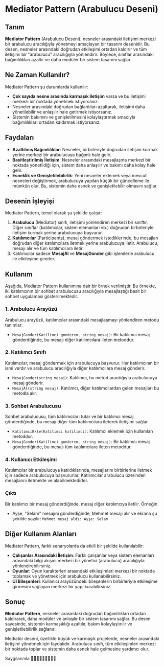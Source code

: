 # Mediator Pattern (Arabulucu Deseni)

## Tanım
**Mediator Pattern** (Arabulucu Deseni), nesneler arasındaki iletişimi merkezi bir arabulucu aracılığıyla yönetmeyi amaçlayan bir tasarım desenidir. Bu desen, nesneler arasındaki doğrudan etkileşimi ortadan kaldırır ve tüm iletişimi bir "arabulucu" aracılığıyla yönlendirir. Böylece, sınıflar arasındaki bağımlılıkları azaltır ve daha modüler bir sistem tasarımı sağlar.

## Ne Zaman Kullanılır?
Mediator Pattern şu durumlarda kullanılır:
- **Çok sayıda nesne arasında karmaşık iletişim** varsa ve bu iletişimi merkezi bir noktada yönetmek istiyorsanız.
- Nesneler arasındaki doğrudan bağlantıları azaltarak, iletişimi daha yönetilebilir ve anlaşılır hale getirmek istiyorsanız.
- Sistemin bakımını ve genişletilmesini kolaylaştırmak amacıyla bağımlılıkları ortadan kaldırmak istiyorsanız.

## Faydaları
- **Azaltılmış Bağımlılıklar**: Nesneler, birbirleriyle doğrudan iletişim kurmak yerine merkezi bir arabulucuya bağımlı hale gelir.
- **Basitleştirilmiş İletişim**: Nesneler arasındaki mesajlaşma merkezi bir noktada yönetildiği için, sistem daha anlaşılır ve bakımı daha kolay hale gelir.
- **Esneklik ve Genişletilebilirlik**: Yeni nesneler eklemek veya mevcut nesneleri değiştirmek, arabulucuya yapılan küçük bir güncelleme ile mümkün olur. Bu, sistemin daha esnek ve genişletilebilir olmasını sağlar.

## Desenin İşleyişi
Mediator Pattern, temel olarak şu şekilde çalışır:
1. **Arabulucu** (Mediator) sınıfı, iletişimi yönlendiren merkezi bir sınıftır. Diğer sınıflar (katılımcılar, sistem elemanları vb.) doğrudan birbirleriyle iletişim kurmak yerine arabulucuya başvurur.
2. **Katılımcılar** (Participants), mesaj göndermek istediklerinde, bu mesajları doğrudan diğer katılımcılara iletmek yerine arabulucuya iletir. Arabulucu, mesajı alır ve tüm katılımcılara iletir.
3. Katılımcılar sadece **MesajAl** ve **MesajGonder** gibi işlemlerle arabulucu ile etkileşime girerler.

## Kullanım
Aşağıda, Mediator Pattern kullanımına dair bir örnek verilmiştir. Bu örnekte, iki katılımcının bir sohbet arabulucusu aracılığıyla mesajlaştığı basit bir sohbet uygulaması gösterilmektedir.

### 1. Arabulucu Arayüzü
Arabulucu arayüzü, katılımcılar arasındaki mesajlaşmayı yönlendiren metodu tanımlar:
- `MesajGonder(Katilimci gonderen, string mesaj)`: Bir katılımcı mesaj gönderdiğinde, bu mesajı diğer katılımcılara ileten metoddur.

### 2. Katılımcı Sınıfı
Katılımcılar, mesaj göndermek için arabulucuya başvurur. Her katılımcının bir ismi vardır ve arabulucu aracılığıyla diğer katılımcılara mesaj gönderir.
- `MesajGonder(string mesaj)`: Katılımcı, bu metod aracılığıyla arabulucuya mesaj gönderir.
- `MesajAl(string mesaj)`: Katılımcı, diğer katılımcılardan gelen mesajları bu metodla alır.

### 3. Sohbet Arabulucusu
Sohbet arabulucusu, tüm katılımcıları tutar ve bir katılımcı mesaj gönderdiğinde, bu mesajı diğer tüm katılımcılara ileterek iletişimi sağlar.
- `KatilimciEkle(Katilimci katilimci)`: Katılımcı eklemek için kullanılan metoddur.
- `MesajGonder(Katilimci gonderen, string mesaj)`: Bir katılımcı mesaj gönderdiğinde, bu mesajı tüm katılımcılara ileten metoddur.

### 4. Kullanıcı Etkileşimi
Katılımcılar bir arabulucuya katıldıklarında, mesajlarını birbirlerine iletmek için sadece arabulucuya başvururlar. Katılımcılar arabulucu üzerinden mesajlarını iletmekte ve alabilmektedirler.

### Çıktı
Bir katılımcı bir mesaj gönderdiğinde, mesaj diğer katılımcıya iletilir. Örneğin:
- Ayşe, "Selam" mesajını gönderdiğinde, Mehmet mesajı alır ve ekrana şu şekilde yazılır: `Mehmet mesaj aldı: Ayşe: Selam`

## Diğer Kullanım Alanları
Mediator Pattern, farklı senaryolarda da etkili bir şekilde kullanılabilir:
- **Çalışanlar Arasındaki İletişim**: Farklı çalışanlar veya sistem elemanları arasındaki bilgi akışını merkezi bir yönetici (arabulucu) aracılığıyla yönlendirebilirsiniz.
- **Oyunlar**: Oyun karakterleri arasındaki etkileşimleri merkezi bir noktada toplamak ve yönetmek için arabulucu kullanabilirsiniz.
- **UI Bileşenleri**: Kullanıcı arayüzündeki bileşenlerin birbirleriyle etkileşime girmesini sağlayan merkezi bir yapı kurabilirsiniz.

## Sonuç
**Mediator Pattern**, nesneler arasındaki doğrudan bağımlılıkları ortadan kaldırarak, daha modüler ve anlaşılır bir sistem tasarımı sağlar. Bu desen sayesinde, sistemin karmaşıklığı azaltılır, bakım kolaylaştırılır ve genişletilebilirlik sağlanır.

Mediatör deseni, özellikle büyük ve karmaşık projelerde, nesneler arasındaki iletişimi yönetmek için faydalıdır. Arabulucu sınıfı, tüm etkileşimleri merkezi bir noktada toplar ve sistemin daha esnek hale gelmesine yardımcı olur.

Saygılarımla 🧠👣👩🏻‍💻🙋🏼‍♀💐
